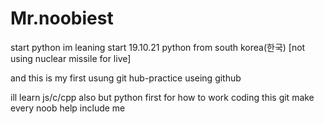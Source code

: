 # Mr.noobiest
start python
im leaning start 19.10.21 python from south korea(한국) [not using nuclear missile for live]

and this is my first usung git hub-practice useing github

ill learn js/c/cpp also 
but python first for how to work coding
this git make every noob help include me

